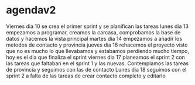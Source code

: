 # agendav2
Viernes dia 10 se crea el primer sprint y se planifican las tareas 
lunes dia 13 empezamos a programar, creamos la carcasa, comprobamos la base de datos y hacemos la vista principal 
martes dia 14 empezamos a añadir los metodos de contacto y provincia 
jueves dia 16 rehacemos el proyecto visto que no es mucho lo que llevabamos y estabamos perdiendo mucho tiempo, hoy es el dia 
  que finaliza el sprint 
viernes dia 17 planeamos el sprint 2 con las tareas que faltaban en el sprint 1 y las nuevas. Contemplamos las tareas de provincia 
y seguimos con las de contacto
Lunes dia 18 seguimos con el sprint 2 a falta de las tareas de crear contacto completo y editarlo 
